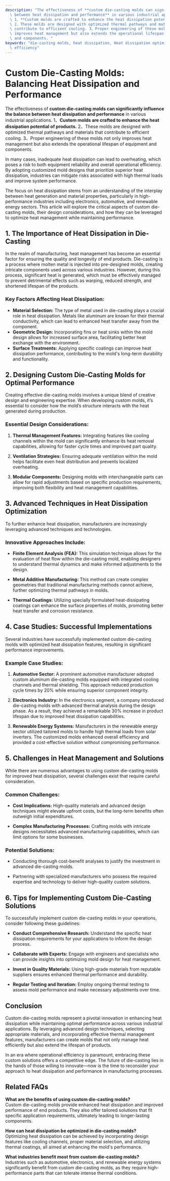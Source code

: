 ```yaml
---
description: "The effectiveness of **custom die-casting molds can significantly influence the balance\
  \ between heat dissipation and performance** in various industrial applications.\
  \ 1、**Custom molds are crafted to enhance the heat dissipation potential of products.**\
  \ 2、These molds are designed with optimized thermal pathways and materials that\
  \ contribute to efficient cooling. 3、Proper engineering of these molds not only\
  \ improves heat management but also extends the operational lifespan of equipment\
  \ and components. "
keywords: "die-casting molds, heat dissipation, Heat dissipation optimization design, Heat dissipation\
  \ efficiency"
---
```

# Custom Die-Casting Molds: Balancing Heat Dissipation and Performance

The effectiveness of **custom die-casting molds can significantly influence the balance between heat dissipation and performance** in various industrial applications. 1、**Custom molds are crafted to enhance the heat dissipation potential of products.** 2、These molds are designed with optimized thermal pathways and materials that contribute to efficient cooling. 3、Proper engineering of these molds not only improves heat management but also extends the operational lifespan of equipment and components. 

In many cases, inadequate heat dissipation can lead to overheating, which poses a risk to both equipment reliability and overall operational efficiency. By adopting customized mold designs that prioritize superior heat dissipation, industries can mitigate risks associated with high thermal loads and improve system performance. 

The focus on heat dissipation stems from an understanding of the interplay between heat generation and material properties, particularly in high-performance industries including electronics, automotive, and renewable energy sectors. This article will explore the critical aspects of custom die-casting molds, their design considerations, and how they can be leveraged to optimize heat management while maintaining performance.

## **1. The Importance of Heat Dissipation in Die-Casting**

In the realm of manufacturing, heat management has become an essential factor for ensuring the quality and longevity of end products. Die-casting is a process where molten metal is injected into pre-designed molds, creating intricate components used across various industries. However, during this process, significant heat is generated, which must be effectively managed to prevent detrimental effects such as warping, reduced strength, and shortened lifespan of the products.

### **Key Factors Affecting Heat Dissipation:**

- **Material Selection:** The type of metal used in die-casting plays a crucial role in heat dissipation. Metals like aluminum are known for their thermal conductivity, which can lead to enhanced heat transfer away from the component.
- **Geometric Design:** Incorporating fins or heat sinks within the mold design allows for increased surface area, facilitating better heat exchange with the environment.
- **Surface Treatments:** Applying specific coatings can improve heat dissipation performance, contributing to the mold's long-term durability and functionality.

## **2. Designing Custom Die-Casting Molds for Optimal Performance**

Creating effective die-casting molds involves a unique blend of creative design and engineering expertise. When developing custom molds, it’s essential to consider how the mold’s structure interacts with the heat generated during production. 

### **Essential Design Considerations:**

1. **Thermal Management Features:** Integrating features like cooling channels within the mold can significantly enhance its heat removal capabilities, allowing for faster cycle times and improved part quality.
   
2. **Ventilation Strategies:** Ensuring adequate ventilation within the mold helps facilitate even heat distribution and prevents localized overheating.

3. **Modular Components:** Designing molds with interchangeable parts can allow for rapid adjustments based on specific production requirements, improving both flexibility and heat management capabilities.

## **3. Advanced Techniques in Heat Dissipation Optimization**

To further enhance heat dissipation, manufacturers are increasingly leveraging advanced techniques and technologies. 

### **Innovative Approaches Include:**

- **Finite Element Analysis (FEA):** This simulation technique allows for the evaluation of heat flow within the die-casting mold, enabling designers to understand thermal dynamics and make informed adjustments to the design.
  
- **Metal Additive Manufacturing:** This method can create complex geometries that traditional manufacturing methods cannot achieve, further optimizing thermal pathways in molds.

- **Thermal Coatings:** Utilizing specially formulated heat-dissipating coatings can enhance the surface properties of molds, promoting better heat transfer and corrosion resistance.

## **4. Case Studies: Successful Implementations**

Several industries have successfully implemented custom die-casting molds with optimized heat dissipation features, resulting in significant performance improvements.

### **Example Case Studies:**

1. **Automotive Sector:** A prominent automotive manufacturer adopted custom aluminum die-casting molds equipped with integrated cooling channels and thermal shielding. This approach reduced production cycle times by 20% while ensuring superior component integrity.

2. **Electronics Industry:** In the electronics segment, a company introduced die-casting molds with advanced thermal analysis during the design phase. As a result, they achieved a remarkable 30% increase in product lifespan due to improved heat dissipation capabilities.

3. **Renewable Energy Systems:** Manufacturers in the renewable energy sector utilized tailored molds to handle high thermal loads from solar inverters. The customized molds enhanced overall efficiency and provided a cost-effective solution without compromising performance.

## **5. Challenges in Heat Management and Solutions**

While there are numerous advantages to using custom die-casting molds for improved heat dissipation, several challenges exist that require careful consideration.

### **Common Challenges:**

- **Cost Implications:** High-quality materials and advanced design techniques might elevate upfront costs, but the long-term benefits often outweigh initial expenditures.

- **Complex Manufacturing Processes:** Crafting molds with intricate designs necessitates advanced manufacturing capabilities, which can limit options for some businesses.

### **Potential Solutions:**

- Conducting thorough cost-benefit analyses to justify the investment in advanced die-casting molds.
  
- Partnering with specialized manufacturers who possess the required expertise and technology to deliver high-quality custom solutions.

## **6. Tips for Implementing Custom Die-Casting Solutions**

To successfully implement custom die-casting molds in your operations, consider following these guidelines:

- **Conduct Comprehensive Research:** Understand the specific heat dissipation requirements for your applications to inform the design process.

- **Collaborate with Experts:** Engage with engineers and specialists who can provide insights into optimizing mold design for heat management.

- **Invest in Quality Materials:** Using high-grade materials from reputable suppliers ensures enhanced thermal performance and durability.

- **Regular Testing and Iteration:** Employ ongoing thermal testing to assess mold performance and make necessary adjustments over time.

## **Conclusion**

Custom die-casting molds represent a pivotal innovation in enhancing heat dissipation while maintaining optimal performance across various industrial applications. By leveraging advanced design techniques, selecting appropriate materials, and incorporating effective thermal management features, manufacturers can create molds that not only manage heat efficiently but also extend the lifespan of products.

In an era where operational efficiency is paramount, embracing these custom solutions offers a competitive edge. The future of die-casting lies in the hands of those willing to innovate—now is the time to reconsider your approach to heat dissipation and performance in manufacturing processes.

## **Related FAQs**

**What are the benefits of using custom die-casting molds?**  
Custom die-casting molds provide enhanced heat dissipation and improved performance of end products. They also offer tailored solutions that fit specific application requirements, ultimately leading to longer-lasting components.

**How can heat dissipation be optimized in die-casting molds?**  
Optimizing heat dissipation can be achieved by incorporating design features like cooling channels, proper material selection, and utilizing thermal coatings, all aimed at enhancing the mold's performance.

**What industries benefit most from custom die-casting molds?**  
Industries such as automotive, electronics, and renewable energy systems significantly benefit from custom die-casting molds, as they require high-performance parts that can tolerate intense thermal conditions.
